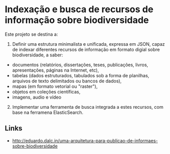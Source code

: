 # Indexação e busca de recursos de informação sobre biodiversidade

Este projeto se destina a:

1. Definir uma estrutura minimalista e unificada, expressa em JSON, capaz de indexar diferentes recursos de informação em formato digial sobre biodiversidade, a saber:

* documentos (relatórios, dissertações, teses, publicações, livros, apresentações, páginas na Internet, etc), 
* tabelas (dados estruturados, tabulados sob a forma de planilhas, arquivos de texto delimitados ou bancos de dados), 
* mapas (em formato vetorial ou "raster"),
* objetos em coleções científicas,
* imagens, audio e vídeo



2. Implementar uma ferramenta de busca integrada a estes recursos, com base na ferramena ElasticSearch.


## Links
* http://eduardo.dalc.in/uma-arquitetura-para-publicao-de-informaes-sobre-biodiversidade
